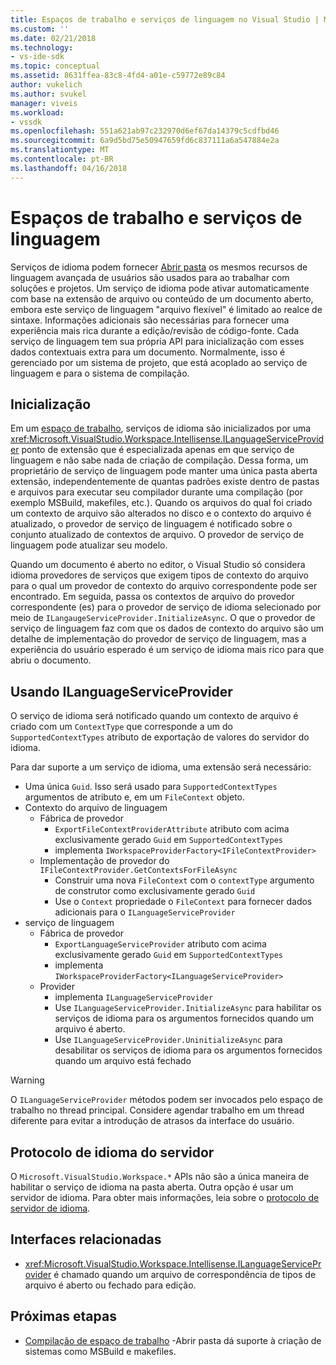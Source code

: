 ```yaml
---
title: Espaços de trabalho e serviços de linguagem no Visual Studio | Microsoft Docs
ms.custom: ''
ms.date: 02/21/2018
ms.technology:
- vs-ide-sdk
ms.topic: conceptual
ms.assetid: 8631ffea-83c8-4fd4-a01e-c59772e89c84
author: vukelich
ms.author: svukel
manager: viveis
ms.workload:
- vssdk
ms.openlocfilehash: 551a621ab97c232970d6ef67da14379c5cdfbd46
ms.sourcegitcommit: 6a9d5bd75e50947659fd6c837111a6a547884e2a
ms.translationtype: MT
ms.contentlocale: pt-BR
ms.lasthandoff: 04/16/2018
---
```

# <a name="workspaces-and-language-services"></a>Espaços de trabalho e serviços de linguagem

Serviços de idioma podem fornecer [Abrir pasta](../ide/develop-code-in-visual-studio-without-projects-or-solutions.md) os mesmos recursos de linguagem avançada de usuários são usados para ao trabalhar com soluções e projetos. Um serviço de idioma pode ativar automaticamente com base na extensão de arquivo ou conteúdo de um documento aberto, embora este serviço de linguagem "arquivo flexível" é limitado ao realce de sintaxe. Informações adicionais são necessárias para fornecer uma experiência mais rica durante a edição/revisão de código-fonte. Cada serviço de linguagem tem sua própria API para inicialização com esses dados contextuais extra para um documento. Normalmente, isso é gerenciado por um sistema de projeto, que está acoplado ao serviço de linguagem e para o sistema de compilação.

## <a name="initialization"></a>Inicialização

Em um [espaço de trabalho](workspaces.md), serviços de idioma são inicializados por uma <xref:Microsoft.VisualStudio.Workspace.Intellisense.ILanguageServiceProvider> ponto de extensão que é especializada apenas em que serviço de linguagem e não sabe nada de criação de compilação. Dessa forma, um proprietário de serviço de linguagem pode manter uma única pasta aberta extensão, independentemente de quantas padrões existe dentro de pastas e arquivos para executar seu compilador durante uma compilação (por exemplo MSBuild, makefiles, etc.). Quando os arquivos do qual foi criado um contexto de arquivo são alterados no disco e o contexto do arquivo é atualizado, o provedor de serviço de linguagem é notificado sobre o conjunto atualizado de contextos de arquivo. O provedor de serviço de linguagem pode atualizar seu modelo.

Quando um documento é aberto no editor, o Visual Studio só considera idioma provedores de serviços que exigem tipos de contexto do arquivo para o qual um provedor de contexto do arquivo correspondente pode ser encontrado. Em seguida, passa os contextos de arquivo do provedor correspondente (es) para o provedor de serviço de idioma selecionado por meio de `ILangaugeServiceProvider.InitializeAsync`. O que o provedor de serviço de linguagem faz com que os dados de contexto do arquivo são um detalhe de implementação do provedor de serviço de linguagem, mas a experiência do usuário esperado é um serviço de idioma mais rico para que abriu o documento.

## <a name="using-ilanguageserviceprovider"></a>Usando ILanguageServiceProvider

O serviço de idioma será notificado quando um contexto de arquivo é criado com um `ContextType` que corresponde a um do `SupportedContextTypes` atributo de exportação de valores do servidor do idioma.

Para dar suporte a um serviço de idioma, uma extensão será necessário:

- Uma única `Guid`. Isso será usado para `SupportedContextTypes` argumentos de atributo e, em um `FileContext` objeto.
- Contexto do arquivo de linguagem
  - Fábrica de provedor
    - `ExportFileContextProviderAttribute` atributo com acima exclusivamente gerado `Guid` em `SupportedContextTypes`
    - implementa `IWorkspaceProviderFactory<IFileContextProvider>`
  - Implementação de provedor do `IFileContextProvider.GetContextsForFileAsync`
    - Construir uma nova `FileContext` com o `contextType` argumento de construtor como exclusivamente gerado `Guid`
    - Use o `Context` propriedade o `FileContext` para fornecer dados adicionais para o `ILanguageServiceProvider`
- serviço de linguagem
  - Fábrica de provedor
    - `ExportLanguageServiceProvider` atributo com acima exclusivamente gerado `Guid` em `SupportedContextTypes`
    - implementa `IWorkspaceProviderFactory<ILanguageServiceProvider>`
  - Provider
    - implementa `ILanguageServiceProvider`
    - Use `ILanguageServiceProvider.InitializeAsync` para habilitar os serviços de idioma para os argumentos fornecidos quando um arquivo é aberto.
    - Use `ILanguageServiceProvider.UninitializeAsync` para desabilitar os serviços de idioma para os argumentos fornecidos quando um arquivo está fechado

>[!WARNING]
>O `ILanguageServiceProvider` métodos podem ser invocados pelo espaço de trabalho no thread principal. Considere agendar trabalho em um thread diferente para evitar a introdução de atrasos da interface do usuário.

## <a name="language-server-protocol"></a>Protocolo de idioma do servidor

O `Microsoft.VisualStudio.Workspace.*` APIs não são a única maneira de habilitar o serviço de idioma na pasta aberta. Outra opção é usar um servidor de idioma. Para obter mais informações, leia sobre o [protocolo de servidor de idioma](language-server-protocol.md).

## <a name="related-interfaces"></a>Interfaces relacionadas

- <xref:Microsoft.VisualStudio.Workspace.Intellisense.ILanguageServiceProvider> é chamado quando um arquivo de correspondência de tipos de arquivo é aberto ou fechado para edição.

## <a name="next-steps"></a>Próximas etapas

* [Compilação de espaço de trabalho](workspace-build.md) -Abrir pasta dá suporte à criação de sistemas como MSBuild e makefiles. 